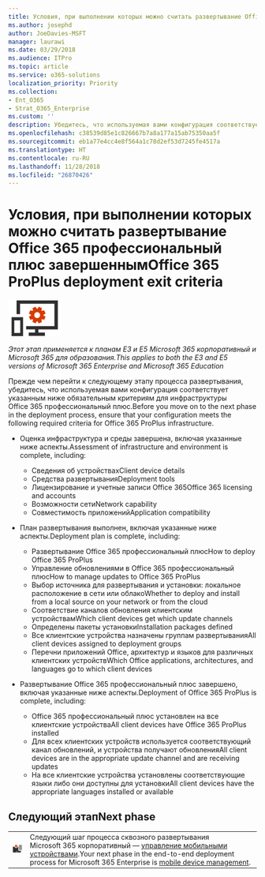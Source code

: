 ```yaml
---
title: Условия, при выполнении которых можно считать развертывание Office 365 профессиональный плюс завершенным
ms.author: josephd
author: JoeDavies-MSFT
manager: laurawi
ms.date: 03/29/2018
ms.audience: ITPro
ms.topic: article
ms.service: o365-solutions
localization_priority: Priority
ms.collection:
- Ent_O365
- Strat_O365_Enterprise
ms.custom: ''
description: Убедитесь, что используемая вами конфигурация соответствует критериям Microsoft 365 корпоративный для инфраструктуры Office 365 профессиональный плюс.
ms.openlocfilehash: c38539d85e1c826667b7a8a177a15ab75350aa5f
ms.sourcegitcommit: eb1a77e4cc4e8f564a1c78d2ef53d7245fe4517a
ms.translationtype: HT
ms.contentlocale: ru-RU
ms.lasthandoff: 11/28/2018
ms.locfileid: "26870426"
---
```

# <a name="office-365-proplus-deployment-exit-criteria"></a><span data-ttu-id="8b947-103">Условия, при выполнении которых можно считать развертывание Office 365 профессиональный плюс завершенным</span><span class="sxs-lookup"><span data-stu-id="8b947-103">Office 365 ProPlus deployment exit criteria</span></span>

![](./media/deploy-foundation-infrastructure/O365proplus_icon-small.png)

<span data-ttu-id="8b947-104">*Этот этап применяется к планам E3 и E5 Microsoft 365 корпоративный и Microsoft 365 для образования.*</span><span class="sxs-lookup"><span data-stu-id="8b947-104">*This applies to both the E3 and E5 versions of Microsoft 365 Enterprise and Microsoft 365 Education*</span></span>

<span data-ttu-id="8b947-105">Прежде чем перейти к следующему этапу процесса развертывания, убедитесь, что используемая вами конфигурация соответствует указанным ниже обязательным критериям для инфраструктуры Office 365 профессиональный плюс.</span><span class="sxs-lookup"><span data-stu-id="8b947-105">Before you move on to the next phase in the deployment process, ensure that your configuration meets the following required criteria for Office 365 ProPlus infrastructure.</span></span>

- <span data-ttu-id="8b947-106">Оценка инфраструктура и среды завершена, включая указанные ниже аспекты.</span><span class="sxs-lookup"><span data-stu-id="8b947-106">Assessment of infrastructure and environment is complete, including:</span></span>

    - <span data-ttu-id="8b947-107">Сведения об устройствах</span><span class="sxs-lookup"><span data-stu-id="8b947-107">Client device details</span></span>
    - <span data-ttu-id="8b947-108">Средства развертывания</span><span class="sxs-lookup"><span data-stu-id="8b947-108">Deployment tools</span></span>
    - <span data-ttu-id="8b947-109">Лицензирование и учетные записи Office 365</span><span class="sxs-lookup"><span data-stu-id="8b947-109">Office 365 licensing and accounts</span></span>
    - <span data-ttu-id="8b947-110">Возможности сети</span><span class="sxs-lookup"><span data-stu-id="8b947-110">Network capability</span></span>
    - <span data-ttu-id="8b947-111">Совместимость приложений</span><span class="sxs-lookup"><span data-stu-id="8b947-111">Application compatibility</span></span>

- <span data-ttu-id="8b947-112">План развертывания выполнен, включая указанные ниже аспекты.</span><span class="sxs-lookup"><span data-stu-id="8b947-112">Deployment plan is complete, including:</span></span>

    - <span data-ttu-id="8b947-113">Развертывание Office 365 профессиональный плюс</span><span class="sxs-lookup"><span data-stu-id="8b947-113">How to deploy Office 365 ProPlus</span></span>
    - <span data-ttu-id="8b947-114">Управление обновлениями в Office 365 профессиональный плюс</span><span class="sxs-lookup"><span data-stu-id="8b947-114">How to manage updates to Office 365 ProPlus</span></span>
    - <span data-ttu-id="8b947-115">Выбор источника для развертывания и установки: локальное расположение в сети или облако</span><span class="sxs-lookup"><span data-stu-id="8b947-115">Whether to deploy and install from a local source on your network or from the cloud</span></span>
    - <span data-ttu-id="8b947-116">Соответствие каналов обновления клиентским устройствам</span><span class="sxs-lookup"><span data-stu-id="8b947-116">Which client devices get which update channels</span></span>
    - <span data-ttu-id="8b947-117">Определены пакеты установки</span><span class="sxs-lookup"><span data-stu-id="8b947-117">Installation packages defined</span></span>
    - <span data-ttu-id="8b947-118">Все клиентские устройства назначены группам развертывания</span><span class="sxs-lookup"><span data-stu-id="8b947-118">All client devices assigned to deployment groups</span></span>
    - <span data-ttu-id="8b947-119">Перечни приложений Office, архитектур и языков для различных клиентских устройств</span><span class="sxs-lookup"><span data-stu-id="8b947-119">Which Office applications, architectures, and languages go to which client devices</span></span>

- <span data-ttu-id="8b947-120">Развертывание Office 365 профессиональный плюс завершено, включая указанные ниже аспекты.</span><span class="sxs-lookup"><span data-stu-id="8b947-120">Deployment of Office 365 ProPlus is complete, including:</span></span>

    - <span data-ttu-id="8b947-121">Office 365 профессиональный плюс установлен на все клиентские устройства</span><span class="sxs-lookup"><span data-stu-id="8b947-121">All client devices have Office 365 ProPlus installed</span></span>
    - <span data-ttu-id="8b947-122">Для всех клиентских устройств используется соответствующий канал обновлений, и устройства получают обновления</span><span class="sxs-lookup"><span data-stu-id="8b947-122">All client devices are in the appropriate update channel and are receiving updates</span></span>
    - <span data-ttu-id="8b947-123">На все клиентские устройства установлены соответствующие языки либо они доступны для установки</span><span class="sxs-lookup"><span data-stu-id="8b947-123">All client devices have the appropriate languages installed or available</span></span>

## <a name="next-phase"></a><span data-ttu-id="8b947-124">Следующий этап</span><span class="sxs-lookup"><span data-stu-id="8b947-124">Next phase</span></span> 


|||
|:-------|:-----|
|![](./media/deploy-foundation-infrastructure/mobiledevicemgmt_icon-small.png)| <span data-ttu-id="8b947-125">Следующий шаг процесса сквозного развертывания Microsoft 365 корпоративный — [управление мобильными устройствами](mobility-infrastructure.md).</span><span class="sxs-lookup"><span data-stu-id="8b947-125">Your next phase in the end-to-end deployment process for Microsoft 365 Enterprise is [mobile device management](mobility-infrastructure.md).</span></span> |
